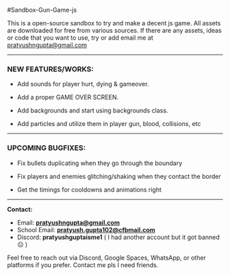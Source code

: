 #Sandbox-Gun-Game-js

This is a open-source sandbox to try and make a decent js game. All assets are downloaded for free from various sources. If there are any assets, ideas or code that you want to use, try or add email me at [pratyushngupta@gmail.com](mailto:pratyushngupta@gmail.com)

---

### NEW FEATURES/WORKS:

- Add sounds for player hurt, dying & gameover.

- Add a proper GAME OVER SCREEN.

- Add backgrounds and start using backgrounds class.

- Add particles and utilize them in player gun, blood, collisions, etc

---

### UPCOMING BUGFIXES:

- Fix bullets duplicating when they go through the boundary

- Fix players and enemies glitching/shaking when they contact the border

- Get the timings for cooldowns and animations right

---

**Contact:**  
- Email: **pratyushngupta@gmail.com**
- School Email: **pratyush.gupta102@cfbmail.com**
- Discord: **pratyushguptaisme1** ( I had another account but it got banned ☹️ )

Feel free to reach out via Discord, Google Spaces, WhatsApp, or other platforms if you prefer.
Contact me pls I need friends.
